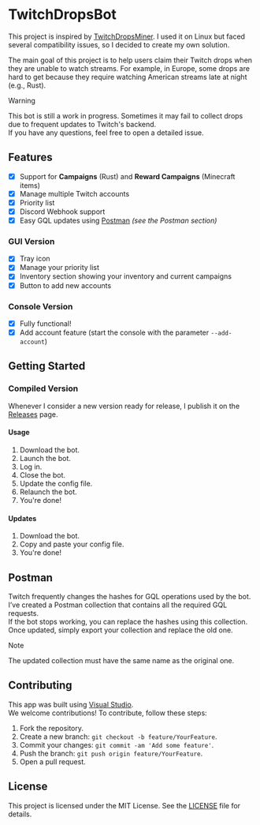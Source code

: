 # TwitchDropsBot

This project is inspired by [TwitchDropsMiner](https://github.com/DevilXD/TwitchDropsMiner/). I used it on Linux but faced several compatibility issues, so I decided to create my own solution.

The main goal of this project is to help users claim their Twitch drops when they are unable to watch streams. For example, in Europe, some drops are hard to get because they require watching American streams late at night (e.g., Rust).

> [!WARNING]  
> This bot is still a work in progress. Sometimes it may fail to collect drops due to frequent updates to Twitch's backend.  
> If you have any questions, feel free to open a detailed issue.

## Features

- [x] Support for **Campaigns** (Rust) and **Reward Campaigns** (Minecraft items)
- [x] Manage multiple Twitch accounts
- [x] Priority list
- [x] Discord Webhook support
- [x] Easy GQL updates using [Postman](https://www.postman.com/) _(see the Postman section)_

### GUI Version

- [x] Tray icon
- [x] Manage your priority list
- [x] Inventory section showing your inventory and current campaigns
- [x] Button to add new accounts

### Console Version

- [x] Fully functional!
- [x] Add account feature (start the console with the parameter `--add-account`)

## Getting Started

### Compiled Version

Whenever I consider a new version ready for release, I publish it on the [Releases](https://github.com/Alorf/TwitchDropsBot/releases) page.

#### Usage

1. Download the bot.
2. Launch the bot.
3. Log in.
4. Close the bot.
5. Update the config file.
6. Relaunch the bot.
7. You're done!

#### Updates

1. Download the bot.
2. Copy and paste your config file.
3. You're done!

## Postman

Twitch frequently changes the hashes for GQL operations used by the bot.  
I’ve created a Postman collection that contains all the required GQL requests.  
If the bot stops working, you can replace the hashes using this collection.  
Once updated, simply export your collection and replace the old one.

> [!NOTE]  
> The updated collection must have the same name as the original one.

## Contributing

This app was built using [Visual Studio](https://visualstudio.microsoft.com).  
We welcome contributions! To contribute, follow these steps:

1. Fork the repository.
2. Create a new branch: `git checkout -b feature/YourFeature`.
3. Commit your changes: `git commit -am 'Add some feature'`.
4. Push the branch: `git push origin feature/YourFeature`.
5. Open a pull request.

## License

This project is licensed under the MIT License. See the [LICENSE](https://github.com/Alorf/TwitchDropsBot/blob/master/LICENSE.txt) file for details.

